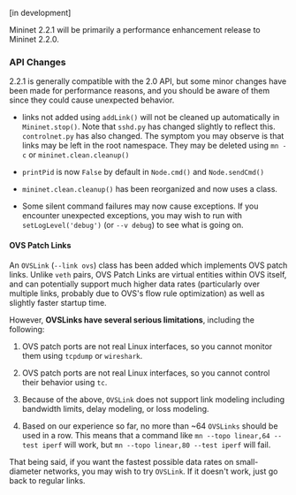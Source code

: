 [in development]

Mininet 2.2.1 will be primarily a performance enhancement release to Mininet 2.2.0.

### API Changes

2.2.1 is generally compatible with the 2.0 API, but some minor changes have been made for performance reasons, and you should be aware of them since they could cause unexpected behavior.

- links not added using `addLink()` will not be cleaned up automatically in `Mininet.stop()`. Note that `sshd.py` has changed slightly to reflect this. `controlnet.py` has also changed. The symptom you may observe is that links may be left in the root namespace. They may be deleted using `mn -c` or `mininet.clean.cleanup()`

- `printPid` is now `False` by default in `Node.cmd()` and `Node.sendCmd()`

- `mininet.clean.cleanup()` has been reorganized and now uses a class.

- Some silent command failures may now cause exceptions. If you encounter unexpected exceptions, you may wish to run with `setLogLevel('debug')` (or `--v debug`) to see what is going on.

#### OVS Patch Links

An `OVSLink` (`--link ovs`) class has been added which implements OVS patch links. Unlike `veth` pairs, OVS Patch Links are virtual entities within OVS itself, and can potentially support much higher data rates (particularly over multiple links, probably due to OVS's flow rule optimization) as well as slightly faster startup time.

However, **OVSLinks have several serious limitations**, including the following:

1. OVS patch ports are not real Linux interfaces, so you cannot monitor them using `tcpdump` or `wireshark`.

2. OVS patch ports are not real Linux interfaces, so you cannot control their behavior using `tc`.

3. Because of the above, `OVSLink` does not support link modeling including bandwidth limits, delay modeling, or loss modeling.

4. Based on our experience so far, no more than ~64 `OVSLinks` should be used in a row. This means that a command like `mn --topo linear,64 --test iperf` will work, but `mn --topo linear,80 --test iperf` will fail.

That being said, if you want the fastest possible data rates on small-diameter networks, you may wish to try `OVSLink`. If it doesn't work, just go back to regular links.
